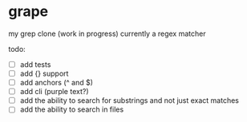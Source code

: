 # grape
my grep clone (work in progress)
currently a regex matcher

todo:
- [ ] add tests
- [ ] add {} support
- [ ] add anchors (^ and $)
- [ ] add cli (purple text?)
- [ ] add the ability to search for substrings and not just exact matches
- [ ] add the ability to search in files